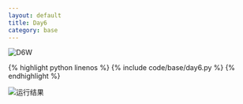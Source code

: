 ```yaml
---
layout: default
title: Day6
category: base
---
```


![D6W](https://cdn.jsdelivr.net/gh/102300671/image@main/pydevbase/D6W.jpg)

{% highlight python linenos %}
{% include code/base/day6.py %}
{% endhighlight %}

![运行结果](https://cdn.jsdelivr.net/gh/102300671/image@main/pydevbase/D6A.png)

